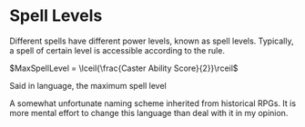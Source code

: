 # Spell Levels

Different spells have different power levels, known as spell levels. Typically, a spell of certain level is accessible according to the rule.

$MaxSpellLevel = \lceil{\frac{Caster Ability Score}{2}}\rceil$ 

Said in language, the maximum spell level 

A somewhat unfortunate naming scheme inherited from historical RPGs. It is more mental effort to change this language than deal with it in my opinion.